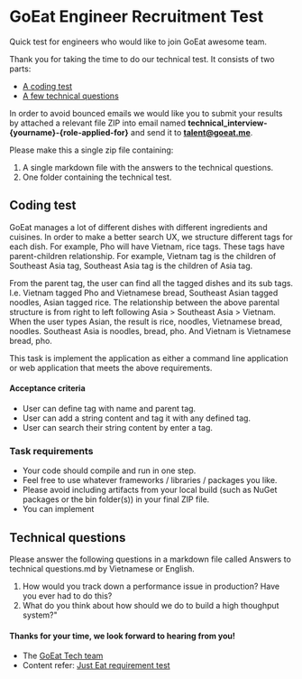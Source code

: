 # GoEat Engineer Recruitment Test
Quick test for engineers who would like to join GoEat awesome team.

Thank you for taking the time to do our technical test. It consists of two parts:

* [A coding test](#coding-test)
* [A few technical questions](#technical-questions)

In order to avoid bounced emails we would like you to submit your results by attached a relevant file ZIP into email named **technical_interview-{yourname}-{role-applied-for}** and send it to **talent@goeat.me**.

Please make this a single zip file containing:

1. A single markdown file with the answers to the technical questions.
2. One folder containing the technical test.

## Coding test

GoEat manages a lot of different dishes with different ingredients and cuisines. In order to make a better search UX, we structure different tags for each dish. For example, Pho will have Vietnam, rice tags. These tags have parent-children relationship. For example, Vietnam tag is the children of Southeast Asia tag, Southeast Asia tag is the children of Asia tag. 

From the parent tag, the user can find all the tagged dishes and its sub tags. I.e. Vietnam tagged Pho and Vietnamese bread, Southeast Asian tagged noodles, Asian tagged rice. The relationship between the above parental structure is from right to left following Asia > Southeast Asia > Vietnam. When the user types Asian, the result is rice, noodles, Vietnamese bread, noodles. Southeast Asia is noodles, bread, pho. And Vietnam is Vietnamese bread, pho. 

This task is implement the application as either a command line application or web application that meets the above requirements.

#### Acceptance criteria

- User can define tag with name and parent tag.
- User can add a string content and tag it with any defined tag.
- User can search their string content by enter a tag.

### Task requirements

- Your code should compile and run in one step.
- Feel free to use whatever frameworks / libraries / packages you like.
- Please avoid including artifacts from your local build (such as NuGet packages or the bin folder(s)) in your final ZIP file.
- You can implement 

## Technical questions
Please answer the following questions in a markdown file called Answers to technical questions.md by Vietnamese or English. 

1. How would you track down a performance issue in production? Have you ever had to do this?
2. What do you think about how should we do to build a high thoughput system?"

#### Thanks for your time, we look forward to hearing from you!
- The [GoEat Tech team](https://github.com/goeattech)
- Content refer:  [Just Eat requirement test](https://github.com/justeat/JustEat.RecruitmentTest)
